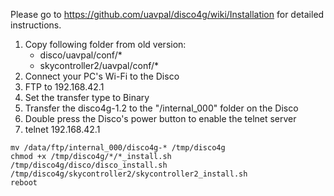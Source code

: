 Please go to https://github.com/uavpal/disco4g/wiki/Installation for detailed instructions.

1. Copy following folder from old version:
    - disco/uavpal/conf/*
    - skycontroller2/uavpal/conf/*
2. Connect your PC's Wi-Fi to the Disco
3. FTP to 192.168.42.1
4. Set the transfer type to Binary
5. Transfer the disco4g-1.2 to the "/internal_000" folder on the Disco
6. Double press the Disco's power button to enable the telnet server
7. telnet 192.168.42.1
```
mv /data/ftp/internal_000/disco4g-* /tmp/disco4g
chmod +x /tmp/disco4g/*/*_install.sh
/tmp/disco4g/disco/disco_install.sh
/tmp/disco4g/skycontroller2/skycontroller2_install.sh
reboot
```
